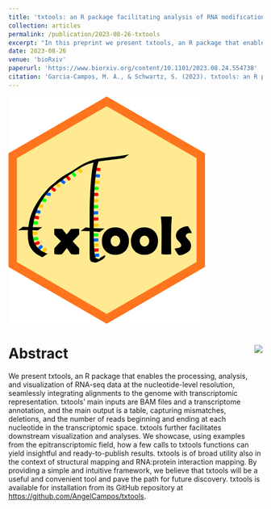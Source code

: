 ```yaml
---
title: 'txtools: an R package facilitating analysis of RNA modifications, structures, and interactions'
collection: articles
permalink: /publication/2023-08-26-txtools
excerpt: "In this preprint we present txtools, an R package that enables the processing, analysis, and visualization of RNA-seq data at the nucleotide-level resolution, seamlessly integrating alignments to the genome with a transcriptomic representation.<br/><br/><img src='/images/publications_figs/txtools_logo.png'><br/>"
date: 2023-08-26
venue: 'bioRxiv'
paperurl: 'https://www.biorxiv.org/content/10.1101/2023.08.24.554738' 
citation: 'Garcia-Campos, M. A., & Schwartz, S. (2023). txtools: an R package facilitating analysis of RNA modifications, structures, and interactions. bioRxiv, 2023-08.'
---
```


![](/images/publications_figs/txtools_logo.png)

Abstract <a href=''><img src='man/figures/logo.png' align="right" height="200" /></a>
==========

We present txtools, an R package that enables the processing, analysis, and visualization of RNA-seq data at the nucleotide-level resolution, seamlessly integrating alignments to the genome with transcriptomic representation. txtools’ main inputs are BAM files and a transcriptome annotation, and the main output is a table, capturing mismatches, deletions, and the number of reads beginning and ending at each nucleotide in the transcriptomic space. txtools further facilitates downstream visualization and analyses. We showcase, using examples from the epitranscriptomic field, how a few calls to txtools functions can yield insightful and ready-to-publish results. txtools is of broad utility also in the context of structural mapping and RNA:protein interaction mapping. By providing a simple and intuitive framework, we believe that txtools will be a useful and convenient tool and pave the path for future discovery. txtools is available for installation from its GitHub repository at https://github.com/AngelCampos/txtools.

<dl>
	<script type='text/javascript' src='https://d1bxh8uas1mnw7.cloudfront.net/assets/embed.js'></script>
	<div data-badge-details="right" data-badge-type="medium-donut" data-doi="https://doi.org/10.1101/2023.08.24.554738" class="altmetric-embed"></div>
</dl>

<!---
<dl>
	<script type="text/javascript" src="//cdn.plu.mx/widget-details.js"></script>
	<a href="https://plu.mx/plum/a/?doi=10.1101%2F571679" class="plumx-details plum-bigben-theme" data-site="plum" data-hide-when-empty="true">Deciphering the ‘m6A code’ via quantitative profiling of m6A at single-nucleotide resolution</a>
</dl>
-->
